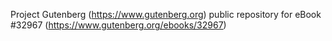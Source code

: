 Project Gutenberg (https://www.gutenberg.org) public repository for eBook #32967 (https://www.gutenberg.org/ebooks/32967)
